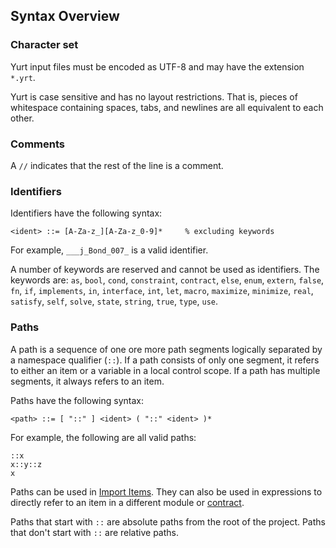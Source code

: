 ## Syntax Overview

### Character set

Yurt input files must be encoded as UTF-8 and may have the extension `*.yrt`.

Yurt is case sensitive and has no layout restrictions. That is, pieces of whitespace containing spaces, tabs, and newlines are all equivalent to each other.

### Comments

A `//` indicates that the rest of the line is a comment.

### Identifiers

Identifiers have the following syntax:

```bnf
<ident> ::= [A-Za-z_][A-Za-z_0-9]*     % excluding keywords
```

For example, `___j_Bond_007_` is a valid identifier.

A number of keywords are reserved and cannot be used as identifiers. The keywords are: `as`, `bool`, `cond`, `constraint`, `contract`, `else`, `enum`, `extern`, `false`, `fn`, `if`, `implements`, `in`, `interface`, `int`, `let`, `macro`, `maximize`, `minimize`, `real`, `satisfy`, `self`, `solve`, `state`, `string`, `true`, `type`, `use`.

### Paths

A path is a sequence of one ore more path segments logically separated by a namespace qualifier (`::`). If a path consists of only one segment, it refers to either an item or a variable in a local control scope. If a path has multiple segments, it always refers to an item.

Paths have the following syntax:

```bnf
<path> ::= [ "::" ] <ident> ( "::" <ident> )*
```

For example, the following are all valid paths:

```yurt
::x
x::y::z
x
```

Paths can be used in [Import Items](items/imports.md). They can also be used in expressions to directly refer to an item in a different module or [contract](items/contracts.md).

Paths that start with `::` are absolute paths from the root of the project. Paths that don't start with `::` are relative paths.
